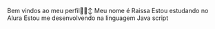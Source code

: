 Bem vindos ao meu perfil🫨🙂‍↕️
Meu nome é Raissa 
Estou estudando no Alura
Estou me desenvolvendo na linguagem Java script
